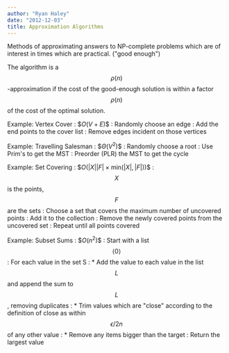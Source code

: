 ```yaml
---
author: "Ryan Haley"
date: "2012-12-03"
title: Approximation Algorithms
---
```


Methods of approximating answers to NP-complete problems which are of interest in times which are practical. ("good enough")

The algorithm is a $$\rho(n)$$-approximation if the cost of the good-enough solution is within a factor $$\rho(n)$$ of the cost of the optimal solution.

Example: Vertex Cover
: \$$O(V+E)\$$
: Randomly choose an edge
: Add the end points to the cover list
: Remove edges incident on those vertices


Example: Travelling Salesman
: \$$\Theta(V^2)\$$
: Randomly choose a root
: Use Prim's to get the MST
: Preorder (PLR) the MST to get the cycle


Example: Set Covering
: \$$O(\vert X\vert\vert F\vert\times\text{min}(\vert X\vert,\vert F\vert))\$$
: $$X$$ is the points, $$F$$ are the sets
: Choose a set that covers the maximum number of uncovered points
: Add it to the collection
: Remove the newly covered points from the uncovered set
: Repeat until all points covered


Example: Subset Sums
: \$$O(n^2)\$$
: Start with a list $$\left<0\right>$$
: For each value in the set S
: * Add the value to each value in the list $$L$$ and append the sum to $$L$$, removing duplicates
: * Trim values which are "close" according to the definition of close as within $$\epsilon/2n$$ of any other value
: * Remove any items bigger than the target
: Return the largest value

